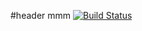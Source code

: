 #header mmm
[![Build Status](https://app.travis-ci.com/20007872/tut4.svg?branch=master)](https://app.travis-ci.com/20007872/tut4)